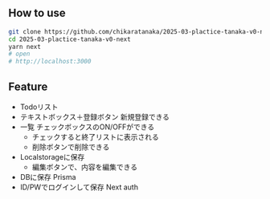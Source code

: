 ## How to use

```sh
git clone https://github.com/chikaratanaka/2025-03-plactice-tanaka-v0-next
cd 2025-03-plactice-tanaka-v0-next
yarn next
# open
# http://localhost:3000

```

## Feature

- Todoリスト
- テキストボックス＋登録ボタン 新規登録できる
- 一覧 チェックボックスのON/OFFができる
    - チェックすると終了リストに表示される
    - 削除ボタンで削除できる
- Localstorageに保存
    - 編集ボタンで、内容を編集できる
- DBに保存 Prisma
- ID/PWでログインして保存 Next auth
